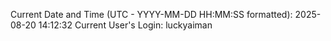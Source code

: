 Current Date and Time (UTC - YYYY-MM-DD HH:MM:SS formatted): 2025-08-20 14:12:32
Current User's Login: luckyaiman
